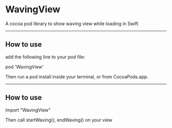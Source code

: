 # WavingView
A cocoa pod library to show waving view while loading in Swift


--------------
How to use
--------------

add the following line to your pod file:

pod 'WavingView'

Then run a pod install inside your terminal, or from CocoaPods.app.


--------------------
How to use
--------------

import "WavingView"

Then call startWaving(), endWaving() on your view












